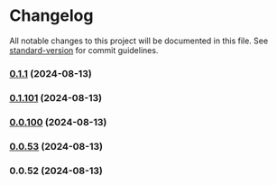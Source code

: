 # Changelog

All notable changes to this project will be documented in this file. See [standard-version](https://github.com/conventional-changelog/standard-version) for commit guidelines.

### [0.1.1](https://dev.azure.com/desarrollooticoptimus/optimus/_git/ComponentsFront/compare/v0.1.101...v0.1.1) (2024-08-13)

### [0.1.101](https://dev.azure.com/desarrollooticoptimus/optimus/_git/ComponentsFront/compare/v0.0.100...v0.1.101) (2024-08-13)

### [0.0.100](https://dev.azure.com/desarrollooticoptimus/optimus/_git/ComponentsFront/compare/v0.0.53...v0.0.100) (2024-08-13)

### [0.0.53](https://dev.azure.com/desarrollooticoptimus/optimus/_git/ComponentsFront/compare/v0.0.52...v0.0.53) (2024-08-13)

### 0.0.52 (2024-08-13)
